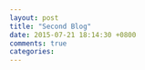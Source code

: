 ```yaml
---
layout: post
title: "Second Blog"
date: 2015-07-21 18:14:30 +0800
comments: true
categories: 
---
```

